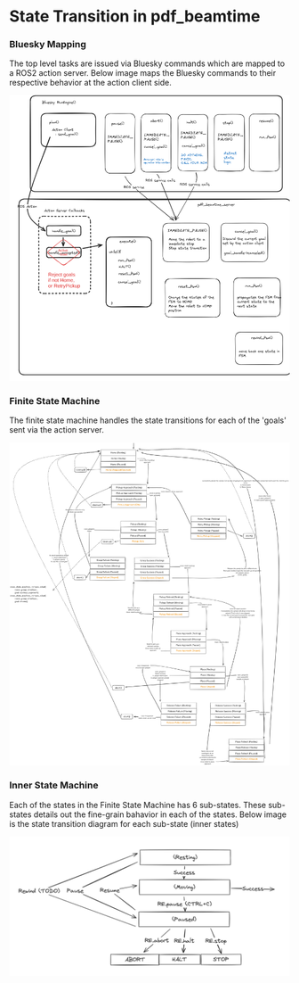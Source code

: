 # State Transition in pdf_beamtime

### Bluesky Mapping

The top level tasks are issued via Bluesky commands which are mapped to a ROS2 action server. Below image maps the Bluesky commands to their respective behavior at the action client side. 

<img src="./images/pdf_beamtime_arch_bluesky_logic.png" alt="Bluesky Command Mappings to Actions" width="800">

### Finite State Machine

The finite state machine handles the state transitions for each of the 'goals' sent via the action server.

<img src="./images/pdf_beamtime_arch_overall_fsm.png" alt="Finite State Machine" width="1500">

### Inner State Machine

Each of the states in the Finite State Machine has 6 sub-states. These sub-states details out the fine-grain bahavior in each of the states. Below image is the state transition diagram for each sub-state (inner states)

<img src="./images/pdf_beamtime_arch_inner_FSM.png" alt="Finite State Machine" width="800">